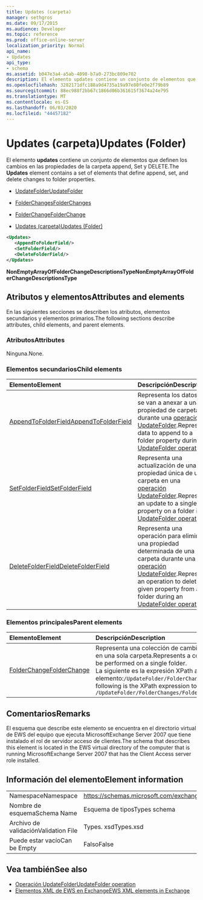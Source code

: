 ```yaml
---
title: Updates (carpeta)
manager: sethgros
ms.date: 09/17/2015
ms.audience: Developer
ms.topic: reference
ms.prod: office-online-server
localization_priority: Normal
api_name:
- Updates
api_type:
- schema
ms.assetid: b047e3a4-a5ab-4098-b7a0-273bc809e702
description: El elemento updates contiene un conjunto de elementos que definen los cambios en las propiedades de la carpeta append, Set y DELETE.
ms.openlocfilehash: 3282171dfc188a9d4735a19a97e80fe0e2f79b89
ms.sourcegitcommit: 88ec988f2bb67c1866d06b361615f3674a24e795
ms.translationtype: MT
ms.contentlocale: es-ES
ms.lasthandoff: 06/03/2020
ms.locfileid: "44457182"
---
```

# <a name="updates-folder"></a><span data-ttu-id="9b435-103">Updates (carpeta)</span><span class="sxs-lookup"><span data-stu-id="9b435-103">Updates (Folder)</span></span>

<span data-ttu-id="9b435-104">El elemento **updates** contiene un conjunto de elementos que definen los cambios en las propiedades de la carpeta append, Set y DELETE.</span><span class="sxs-lookup"><span data-stu-id="9b435-104">The **Updates** element contains a set of elements that define append, set, and delete changes to folder properties.</span></span> 
  
- [<span data-ttu-id="9b435-105">UpdateFolder</span><span class="sxs-lookup"><span data-stu-id="9b435-105">UpdateFolder</span></span>](updatefolder.md)
  
- [<span data-ttu-id="9b435-106">FolderChanges</span><span class="sxs-lookup"><span data-stu-id="9b435-106">FolderChanges</span></span>](folderchanges.md)
  
- [<span data-ttu-id="9b435-107">FolderChange</span><span class="sxs-lookup"><span data-stu-id="9b435-107">FolderChange</span></span>](folderchange.md)
  
- [<span data-ttu-id="9b435-108">Updates (carpeta)</span><span class="sxs-lookup"><span data-stu-id="9b435-108">Updates (Folder)</span></span>](updates-folder.md)
  
```xml
<Updates>
   <AppendToFolderField/>
   <SetFolderField/>
   <DeleteFolderField/>
</Updates>
```

<span data-ttu-id="9b435-109">**NonEmptyArrayOfFolderChangeDescriptionsType**</span><span class="sxs-lookup"><span data-stu-id="9b435-109">**NonEmptyArrayOfFolderChangeDescriptionsType**</span></span>

## <a name="attributes-and-elements"></a><span data-ttu-id="9b435-110">Atributos y elementos</span><span class="sxs-lookup"><span data-stu-id="9b435-110">Attributes and elements</span></span>

<span data-ttu-id="9b435-111">En las siguientes secciones se describen los atributos, elementos secundarios y elementos primarios.</span><span class="sxs-lookup"><span data-stu-id="9b435-111">The following sections describe attributes, child elements, and parent elements.</span></span>
  
### <a name="attributes"></a><span data-ttu-id="9b435-112">Atributos</span><span class="sxs-lookup"><span data-stu-id="9b435-112">Attributes</span></span>

<span data-ttu-id="9b435-113">Ninguna.</span><span class="sxs-lookup"><span data-stu-id="9b435-113">None.</span></span>
  
### <a name="child-elements"></a><span data-ttu-id="9b435-114">Elementos secundarios</span><span class="sxs-lookup"><span data-stu-id="9b435-114">Child elements</span></span>

|<span data-ttu-id="9b435-115">**Elemento**</span><span class="sxs-lookup"><span data-stu-id="9b435-115">**Element**</span></span>|<span data-ttu-id="9b435-116">**Descripción**</span><span class="sxs-lookup"><span data-stu-id="9b435-116">**Description**</span></span>|
|:-----|:-----|
|[<span data-ttu-id="9b435-117">AppendToFolderField</span><span class="sxs-lookup"><span data-stu-id="9b435-117">AppendToFolderField</span></span>](appendtofolderfield.md) <br/> |<span data-ttu-id="9b435-118">Representa los datos que se van a anexar a una propiedad de carpeta durante una [operación UpdateFolder](updatefolder-operation.md).</span><span class="sxs-lookup"><span data-stu-id="9b435-118">Represents data to append to a folder property during an [UpdateFolder operation](updatefolder-operation.md).</span></span>  <br/> |
|[<span data-ttu-id="9b435-119">SetFolderField</span><span class="sxs-lookup"><span data-stu-id="9b435-119">SetFolderField</span></span>](setfolderfield.md) <br/> |<span data-ttu-id="9b435-120">Representa una actualización de una propiedad única de una carpeta en una [operación UpdateFolder](updatefolder-operation.md).</span><span class="sxs-lookup"><span data-stu-id="9b435-120">Represents an update to a single property on a folder in an [UpdateFolder operation](updatefolder-operation.md).</span></span>  <br/> |
|[<span data-ttu-id="9b435-121">DeleteFolderField</span><span class="sxs-lookup"><span data-stu-id="9b435-121">DeleteFolderField</span></span>](deletefolderfield.md) <br/> |<span data-ttu-id="9b435-122">Representa una operación para eliminar una propiedad determinada de una carpeta durante una [operación UpdateFolder](updatefolder-operation.md).</span><span class="sxs-lookup"><span data-stu-id="9b435-122">Represents an operation to delete a given property from a folder during an [UpdateFolder operation](updatefolder-operation.md).</span></span>  <br/> |
   
### <a name="parent-elements"></a><span data-ttu-id="9b435-123">Elementos principales</span><span class="sxs-lookup"><span data-stu-id="9b435-123">Parent elements</span></span>

|<span data-ttu-id="9b435-124">**Elemento**</span><span class="sxs-lookup"><span data-stu-id="9b435-124">**Element**</span></span>|<span data-ttu-id="9b435-125">**Descripción**</span><span class="sxs-lookup"><span data-stu-id="9b435-125">**Description**</span></span>|
|:-----|:-----|
|[<span data-ttu-id="9b435-126">FolderChange</span><span class="sxs-lookup"><span data-stu-id="9b435-126">FolderChange</span></span>](folderchange.md) <br/> |<span data-ttu-id="9b435-127">Representa una colección de cambios que se van a realizar en una sola carpeta.</span><span class="sxs-lookup"><span data-stu-id="9b435-127">Represents a collection of changes to be performed on a single folder.</span></span>  <br/> <span data-ttu-id="9b435-128">La siguiente es la expresión XPath a este elemento:`/UpdateFolder/FolderChanges/FolderChange[i]`</span><span class="sxs-lookup"><span data-stu-id="9b435-128">The following is the XPath expression to this element:  `/UpdateFolder/FolderChanges/FolderChange[i]`</span></span> <br/> |
   
## <a name="remarks"></a><span data-ttu-id="9b435-129">Comentarios</span><span class="sxs-lookup"><span data-stu-id="9b435-129">Remarks</span></span>

<span data-ttu-id="9b435-130">El esquema que describe este elemento se encuentra en el directorio virtual de EWS del equipo que ejecuta MicrosoftExchange Server 2007 que tiene instalado el rol de servidor acceso de clientes.</span><span class="sxs-lookup"><span data-stu-id="9b435-130">The schema that describes this element is located in the EWS virtual directory of the computer that is running MicrosoftExchange Server 2007 that has the Client Access server role installed.</span></span>
  
## <a name="element-information"></a><span data-ttu-id="9b435-131">Información del elemento</span><span class="sxs-lookup"><span data-stu-id="9b435-131">Element information</span></span>

|||
|:-----|:-----|
|<span data-ttu-id="9b435-132">Namespace</span><span class="sxs-lookup"><span data-stu-id="9b435-132">Namespace</span></span>  <br/> |https://schemas.microsoft.com/exchange/services/2006/types  <br/> |
|<span data-ttu-id="9b435-133">Nombre de esquema</span><span class="sxs-lookup"><span data-stu-id="9b435-133">Schema Name</span></span>  <br/> |<span data-ttu-id="9b435-134">Esquema de tipos</span><span class="sxs-lookup"><span data-stu-id="9b435-134">Types schema</span></span>  <br/> |
|<span data-ttu-id="9b435-135">Archivo de validación</span><span class="sxs-lookup"><span data-stu-id="9b435-135">Validation File</span></span>  <br/> |<span data-ttu-id="9b435-136">Types. xsd</span><span class="sxs-lookup"><span data-stu-id="9b435-136">Types.xsd</span></span>  <br/> |
|<span data-ttu-id="9b435-137">Puede estar vacío</span><span class="sxs-lookup"><span data-stu-id="9b435-137">Can be Empty</span></span>  <br/> |<span data-ttu-id="9b435-138">Falso</span><span class="sxs-lookup"><span data-stu-id="9b435-138">False</span></span>  <br/> |
   
## <a name="see-also"></a><span data-ttu-id="9b435-139">Vea también</span><span class="sxs-lookup"><span data-stu-id="9b435-139">See also</span></span>

- [<span data-ttu-id="9b435-140">Operación UpdateFolder</span><span class="sxs-lookup"><span data-stu-id="9b435-140">UpdateFolder operation</span></span>](updatefolder-operation.md)
- [<span data-ttu-id="9b435-141">Elementos XML de EWS en Exchange</span><span class="sxs-lookup"><span data-stu-id="9b435-141">EWS XML elements in Exchange</span></span>](ews-xml-elements-in-exchange.md)


